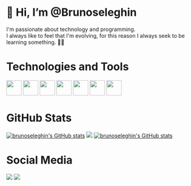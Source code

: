 # 👋 Hi, I’m @Brunoseleghin

<p>I'm passionate about technology and programming.
<br />
I always like to feel that I'm evolving, for this reason I always seek to be learning something. 👨‍💻</p>

# Technologies and Tools
<img src="https://cdn.jsdelivr.net/gh/devicons/devicon/icons/html5/html5-original.svg" width="40" height="40"/> <img src="https://cdn.jsdelivr.net/gh/devicons/devicon/icons/css3/css3-original.svg" width="40" height="40"/> <img src="https://cdn.jsdelivr.net/gh/devicons/devicon/icons/javascript/javascript-original.svg" width="40" height="40"/> <img src="https://cdn.jsdelivr.net/gh/devicons/devicon/icons/typescript/typescript-plain.svg" width="40" height="40"/> <img src="https://cdn.jsdelivr.net/gh/devicons/devicon/icons/react/react-original.svg" width="40" height="40"/> <img src="https://cdn.jsdelivr.net/gh/devicons/devicon/icons/angularjs/angularjs-original.svg" width="40" height="40"/> <img src="https://cdn.jsdelivr.net/gh/devicons/devicon/icons/vscode/vscode-original.svg" width="40" height="40"/>

# GitHub Stats
<a href="https://github.com/brunoseleghin"><img src="https://github-readme-stats-git-master-brunoseleghin.vercel.app/api?username=brunoseleghin&show_icons=true&count_private=true&theme=react&include_all_commits=true&hide_border=true" alt="brunoseleghin's GitHub stats" /></a>
<a href="https://github.com/brunoseleghin"><img src="https://github-readme-streak-stats.herokuapp.com/?user=brunoseleghin&show_icons=true&count_private=true&theme=react&include_all_commits=true&hide_border=true" /></a>
<a href="https://github.com/brunoseleghin"><img src="https://github-readme-stats-git-master-brunoseleghin.vercel.app/api/top-langs/?username=brunoseleghin&layout=compact&theme=react&hide_border=true" alt="brunoseleghin's GitHub stats" /></a>

# Social Media
<a href="https://instagram.com/brunoseleghin" target="_blank"><img src="https://img.shields.io/badge/-Instagram-%23E4405F?style=for-the-badge&logo=instagram&logoColor=white" target="_blank"></a> <a href="https://www.linkedin.com/in/brunoseleghin" target="_blank"><img src="https://img.shields.io/badge/-LinkedIn-%230077B5?style=for-the-badge&logo=linkedin&logoColor=white" target="_blank"></a>

